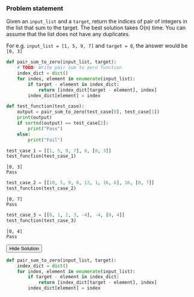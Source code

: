 
### Problem statement

Given an `input_list` and a `target`, return the indices of pair of integers in the list that sum to the target. The best solution takes O(n) time. You can assume that the list does not have any duplicates.

For e.g. `input_list = [1, 5, 9, 7]` and `target = 8`, the answer would be `[0, 3]` 


```python
def pair_sum_to_zero(input_list, target):
    # TODO: Write pair sum to zero function
    index_dict = dict()
    for index, element in enumerate(input_list):
        if target - element in index_dict:
            return [index_dict[target - element], index]
        index_dict[element] = index
```


```python
def test_function(test_case):
    output = pair_sum_to_zero(test_case[0], test_case[1])
    print(output)
    if sorted(output) == test_case[2]:
        print("Pass")
    else:
        print("Fail")
```


```python
test_case_1 = [[1, 5, 9, 7], 8, [0, 3]]
test_function(test_case_1)
```

    [0, 3]
    Pass



```python
test_case_2 = [[10, 5, 9, 8, 12, 1, 16, 6], 16, [0, 7]]
test_function(test_case_2)
```

    [0, 7]
    Pass



```python
test_case_3 = [[0, 1, 2, 3, -4], -4, [0, 4]]
test_function(test_case_3)
```

    [0, 4]
    Pass


<span class="graffiti-highlight graffiti-id_snm0ke6-id_tv0tye7"><i></i><button>Hide Solution</button></span>


```python
def pair_sum_to_zero(input_list, target):
    index_dict = dict()
    for index, element in enumerate(input_list):
        if target - element in index_dict:
            return [index_dict[target - element], index]
        index_dict[element] = index
        

```
